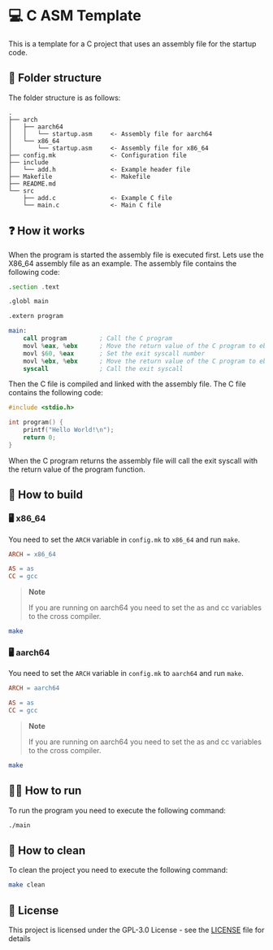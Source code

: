 # 💻 C ASM Template

This is a template for a C project that uses an assembly file for the startup code.

## 📂 Folder structure

The folder structure is as follows:

```
.
├── arch
│   ├── aarch64
│   │   └── startup.asm     <- Assembly file for aarch64
│   └── x86_64
│       └── startup.asm     <- Assembly file for x86_64
├── config.mk               <- Configuration file
├── include
│   └── add.h               <- Example header file
├── Makefile                <- Makefile
├── README.md
└── src
    ├── add.c               <- Example C file
    └── main.c              <- Main C file
```

## ❓ How it works

When the program is started the assembly file is executed first. Lets use the X86_64 assembly file as an example. The assembly file contains the following code:

```asm
.section .text

.globl main

.extern program

main:
    call program         ; Call the C program
    movl %eax, %ebx      ; Move the return value of the C program to ebx
    movl $60, %eax       ; Set the exit syscall number
    movl %ebx, %ebx      ; Move the return value of the C program to ebx
    syscall              ; Call the exit syscall
```

Then the C file is compiled and linked with the assembly file. The C file contains the following code:

```c
#include <stdio.h>

int program() {
    printf("Hello World!\n");
    return 0;
}
```

When the C program returns the assembly file will call the exit syscall with the return value of the program function.

## 🔨 How to build

### 🖥️ x86_64

You need to set the `ARCH` variable in `config.mk` to `x86_64` and run `make`.

```makefile
ARCH = x86_64

AS = as
CC = gcc
```

> **Note**
>
> If you are running on aarch64 you need to set the as and cc variables to the cross compiler.

```bash 
make
```


### 🖥️ aarch64

You need to set the `ARCH` variable in `config.mk` to `aarch64` and run `make`.

```makefile
ARCH = aarch64

AS = as
CC = gcc
```

> **Note**
>
> If you are running on aarch64 you need to set the as and cc variables to the cross compiler.

```bash
make
```

## 🏃‍♂️ How to run

To run the program you need to execute the following command:

```bash
./main
```

## 🧽 How to clean

To clean the project you need to execute the following command:

```bash
make clean
```

## 📝 License

This project is licensed under the GPL-3.0 License - see the [LICENSE](LICENSE) file for details
